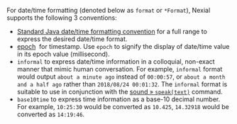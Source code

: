 For date/time formatting (denoted below as `format` or `*Format`), Nexial supports the following 3 conventions:
- <a href="http://docs.oracle.com/javase/8/docs/api/java/text/SimpleDateFormat.html" class="external-link" target="_nexial_link">Standard Java date/time formatting convention</a>
  for a full range to express the desired date/time format.
- <a href="https://en.wikipedia.org/wiki/Unix_time" class="external-link" target="_nexial_link">epoch</a> 
  for timestamp. Use `epoch` to signify the display of date/time value in its epoch value (millisecond).
- `informal` to express date/time information in a colloquial, non-exact manner that mimic human conversation. 
  For example, `informal` format would output `about a minute ago` instead of `00:00:57`, or 
  `about a month and a half ago` rather than `2018/08/24 00:01:32`. The `informal` format is suitable to use in 
  conjunction with the [sound &raquo; `speak(text)`](../commands/sound/speak(text)) command.
- `base10time` to express time information as a base-10 decimal number. For example, `10:25:30` would be converted as
  `10.425`, `14.32918` would be converted as `14:19:46`.

